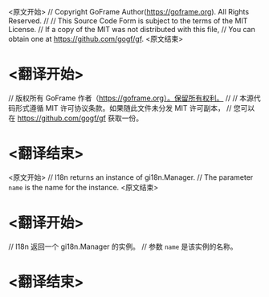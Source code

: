 
<原文开始>
// Copyright GoFrame Author(https://goframe.org). All Rights Reserved.
//
// This Source Code Form is subject to the terms of the MIT License.
// If a copy of the MIT was not distributed with this file,
// You can obtain one at https://github.com/gogf/gf.
<原文结束>

# <翻译开始>
// 版权所有 GoFrame 作者（https://goframe.org）。保留所有权利。
//
// 本源代码形式遵循 MIT 许可协议条款。如果随此文件未分发 MIT 许可副本，
// 您可以在 https://github.com/gogf/gf 获取一份。
# <翻译结束>


<原文开始>
// I18n returns an instance of gi18n.Manager.
// The parameter `name` is the name for the instance.
<原文结束>

# <翻译开始>
// I18n 返回一个 gi18n.Manager 的实例。
// 参数 `name` 是该实例的名称。
# <翻译结束>

